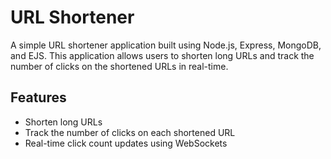 # URL Shortener

A simple URL shortener application built using Node.js, Express, MongoDB, and EJS. This application allows users to shorten long URLs and track the number of clicks on the shortened URLs in real-time.

## Features

- Shorten long URLs
- Track the number of clicks on each shortened URL
- Real-time click count updates using WebSockets
